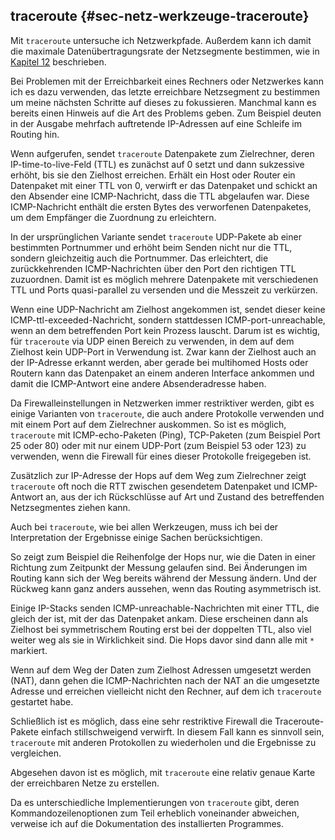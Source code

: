 
## traceroute {#sec-netz-werkzeuge-traceroute}

Mit `traceroute` untersuche ich Netzwerkpfade.
Außerdem kann ich damit die maximale Datenübertragungsrate der Netzsegmente
bestimmen, wie in [Kapitel 12](#sec-messung-kanalkapazitaet) beschrieben.

Bei Problemen mit der Erreichbarkeit eines Rechners oder Netzwerkes kann ich
es dazu verwenden, das letzte erreichbare Netzsegment zu bestimmen um
meine nächsten Schritte auf dieses zu fokussieren.
Manchmal kann es bereits einen Hinweis auf die Art des Problems geben.
Zum Beispiel deuten in der Ausgabe mehrfach auftretende IP-Adressen auf eine
Schleife im Routing hin.

Wenn aufgerufen, sendet `traceroute` Datenpakete zum Zielrechner, deren
IP-time-to-live-Feld (TTL) es zunächst auf 0 setzt und
dann sukzessive erhöht, bis sie den Zielhost erreichen.
Erhält ein Host oder Router ein Datenpaket mit einer TTL von 0,
verwirft er das Datenpaket und schickt an den Absender eine ICMP-Nachricht,
dass die TTL abgelaufen war.
Diese ICMP-Nachricht enthält die ersten Bytes des verworfenen Datenpaketes,
um dem Empfänger die Zuordnung zu erleichtern.

In der ursprünglichen Variante sendet `traceroute` UDP-Pakete ab einer
bestimmten Portnummer und erhöht beim Senden nicht nur die TTL, sondern
gleichzeitig auch die Portnummer.
Das erleichtert, die zurückkehrenden ICMP-Nachrichten über den Port den
richtigen TTL zuzuordnen.
Damit ist es möglich mehrere Datenpakete mit verschiedenen TTL und Ports
quasi-parallel zu versenden und die Messzeit zu verkürzen.

Wenn eine UDP-Nachricht am Zielhost angekommen ist, sendet dieser keine
ICMP-ttl-exceeded-Nachricht, sondern stattdessen ICMP-port-unreachable, wenn
an dem betreffenden Port kein Prozess lauscht.
Darum ist es wichtig, für `traceroute` via UDP einen Bereich zu verwenden,
in dem auf dem Zielhost kein UDP-Port in Verwendung ist.
Zwar kann der Zielhost auch an der IP-Adresse erkannt werden, aber gerade bei
multihomed Hosts oder Routern kann das Datenpaket an einem anderen Interface
ankommen und damit die ICMP-Antwort eine andere Absenderadresse haben.

Da Firewalleinstellungen in Netzwerken immer restriktiver werden, gibt es
einige Varianten von `traceroute`, die auch andere Protokolle verwenden und
mit einem Port auf dem Zielrechner auskommen. So ist es möglich, `traceroute`
mit ICMP-echo-Paketen (Ping), TCP-Paketen (zum Beispiel Port 25 oder 80)
oder mit nur einem UDP-Port (zum Beispiel 53 oder 123) zu verwenden, wenn
die Firewall für eines dieser Protokolle freigegeben ist.

Zusätzlich zur IP-Adresse der Hops auf dem Weg zum Zielrechner zeigt
`traceroute` oft noch die RTT zwischen gesendetem Datenpaket und ICMP-Antwort
an, aus der ich Rückschlüsse auf Art und Zustand des betreffenden
Netzsegmentes ziehen kann.

Auch bei `traceroute`, wie bei allen Werkzeugen, muss ich bei der
Interpretation der Ergebnisse einige Sachen berücksichtigen.

So zeigt zum Beispiel die Reihenfolge der Hops nur, wie die Daten in einer
Richtung zum Zeitpunkt der Messung gelaufen sind. Bei Änderungen im Routing
kann sich der Weg bereits während der Messung ändern. Und der Rückweg kann
ganz anders aussehen, wenn das Routing asymmetrisch ist.

Einige IP-Stacks senden ICMP-unreachable-Nachrichten mit einer TTL, die
gleich der ist, mit der das Datenpaket ankam.
Diese erscheinen dann als Zielhost bei symmetrischem Routing erst bei der
doppelten TTL, also viel weiter weg als sie in Wirklichkeit sind.
Die Hops davor sind dann alle mit `*` markiert.

Wenn auf dem Weg der Daten zum Zielhost Adressen umgesetzt werden (NAT),
dann gehen die ICMP-Nachrichten nach der NAT an die umgesetzte Adresse und
erreichen vielleicht nicht den Rechner, auf dem ich `traceroute`
gestartet habe.

Schließlich ist es möglich, dass eine sehr restriktive Firewall die
Traceroute-Pakete einfach stillschweigend verwirft. In diesem Fall kann es
sinnvoll sein, `traceroute` mit anderen Protokollen zu wiederholen und die
Ergebnisse zu vergleichen.

Abgesehen davon ist es möglich, mit `traceroute` eine
relativ genaue Karte der erreichbaren Netze zu erstellen.

Da es unterschiedliche Implementierungen von `traceroute` gibt, deren
Kommandozeilenoptionen zum Teil erheblich voneinander abweichen, verweise
ich auf die Dokumentation des installierten Programmes.

